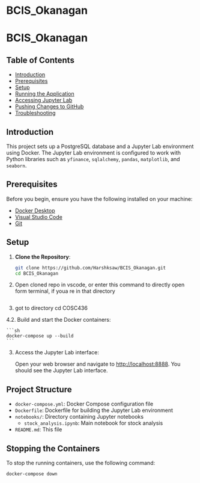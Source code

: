# BCIS_Okanagan
# BCIS_Okanagan

## Table of Contents
- [Introduction](#introduction)
- [Prerequisites](#prerequisites)
- [Setup](#setup)
- [Running the Application](#running-the-application)
- [Accessing Jupyter Lab](#accessing-jupyter-lab)
- [Pushing Changes to GitHub](#pushing-changes-to-github)
- [Troubleshooting](#troubleshooting)

## Introduction
This project sets up a PostgreSQL database and a Jupyter Lab environment using Docker. The Jupyter Lab environment is configured to work with Python libraries such as `yfinance`, `sqlalchemy`, `pandas`, `matplotlib`, and `seaborn`.

## Prerequisites
Before you begin, ensure you have the following installed on your machine:
- [Docker Desktop](https://www.docker.com/products/docker-desktop)
- [Visual Studio Code](https://code.visualstudio.com/)
- [Git](https://git-scm.com/)

## Setup
1. **Clone the Repository**:
   ```sh
   git clone https://github.com/Harshksaw/BCIS_Okanagan.git
   cd BCIS_Okanagan

2. Open cloned repo in vscode, or enter this command to directly open form terminal, if youa re in that directory

    ```code .

3. got to directory 
cd COSC436

4.2. Build and start the Docker containers:

    ```sh
    docker-compose up --build
    ```

3. Access the Jupyter Lab interface:

    Open your web browser and navigate to [http://localhost:8888](http://localhost:8888). You should see the Jupyter Lab interface.

## Project Structure

- `docker-compose.yml`: Docker Compose configuration file
- `Dockerfile`: Dockerfile for building the Jupyter Lab environment
- `notebooks/`: Directory containing Jupyter notebooks
  - `stock_analysis.ipynb`: Main notebook for stock analysis
- `README.md`: This file

## Stopping the Containers

To stop the running containers, use the following command:

```sh
docker-compose down



